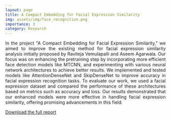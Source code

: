 ```yaml
---
layout: page
title: A Compact Embedding for Facial Expression Similarity
img: assets/img/face_recognition.png
importance: 3
category: Research
---
```


<p align="justify"> In the project "A Compact Embedding for Facial Expression Similarity," we aimed to improve the existing method for facial expression similarity analysis initially proposed by Raviteja Vemulapalli and Aseem Agarwala. Our focus was on enhancing the pretraining step by incorporating more efficient face detection models like MTCNN, and experimenting with various neural network architectures to achieve better results. We implemented and tested models like AttentionDenseNet and SkipDenseNet to improve accuracy in facial expression recognition tasks. To evaluate our work, we used a facial expression dataset and compared the performance of these architectures based on metrics such as accuracy and loss. Our results demonstrated that our enhanced models were more effective in handling facial expression similarity, offering promising advancements in this field.</p>

[Download the full report](assets/pdf/A_Compact_Embedding_for_Facial_Expression_Similarity.pdf)
